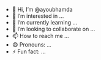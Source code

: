 - 👋 Hi, I’m @ayoubhamda
- 👀 I’m interested in ...
- 🌱 I’m currently learning ...
- 💞️ I’m looking to collaborate on ...
- 📫 How to reach me ...
- 😄 Pronouns: ...
- ⚡ Fun fact: ...

<!---
ayoubhamda/ayoubhamda is a ✨ special ✨ repository because its `README.md` (this file) appears on your GitHub profile.
You can click the Preview link to take a look at your changes.
--->
